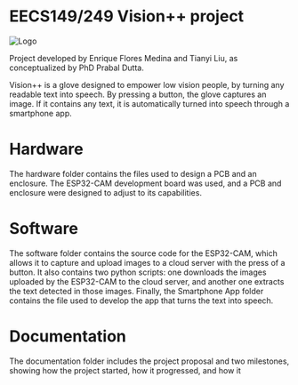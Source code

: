 # EECS149/249 Vision++ project
![Logo](https://drive.google.com/uc?id=1c8ScOkzljNmnkonZHtm42wuoaOBQ8Lv4)

Project developed by Enrique Flores Medina and Tianyi Liu, as conceptualized by PhD Prabal Dutta.

Vision++ is a glove designed to empower low vision people, by turning any readable text into speech. By pressing a button, the glove captures an image. If it contains any text, it is automatically turned into speech through a smartphone app.

# Hardware
The hardware folder contains the files used to design a PCB and an enclosure. The ESP32-CAM development board was used, and a PCB and enclosure were designed to adjust to its capabilities.

# Software
The software folder contains the source code for the ESP32-CAM, which allows it to capture and upload images to a cloud server with the press of a button. It also contains two python scripts: one downloads the images uploaded by the ESP32-CAM to the cloud server, and another one extracts the text detected in those images. Finally, the Smartphone App folder contains the file used to develop the app that turns the text into speech.

# Documentation
The documentation folder includes the project proposal and two milestones, showing how the project started, how it progressed, and how it 
